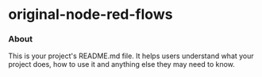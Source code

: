 original-node-red-flows
=======================

### About

This is your project's README.md file. It helps users understand what your
project does, how to use it and anything else they may need to know.